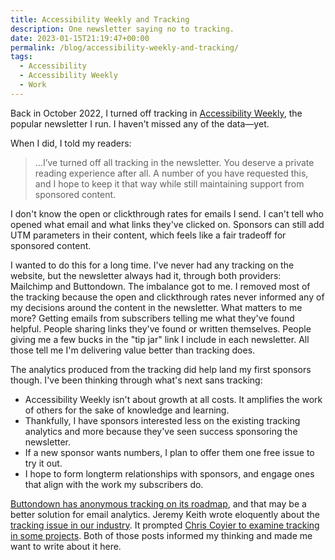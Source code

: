 ```yaml
---
title: Accessibility Weekly and Tracking
description: One newsletter saying no to tracking.
date: 2023-01-15T21:19:47+00:00
permalink: /blog/accessibility-weekly-and-tracking/
tags:
  - Accessibility
  - Accessibility Weekly
  - Work
---
```


Back in October 2022, I turned off tracking in [Accessibility Weekly](https://a11yweekly.com), the popular newsletter I run. I haven't missed any of the data—yet.

When I did, I told my readers:

> ...I’ve turned off all tracking in the newsletter. You deserve a private reading experience after all. A number of you have requested this, and I hope to keep it that way while still maintaining support from sponsored content.

I don't know the open or clickthrough rates for emails I send. I can't tell who opened what email and what links they've clicked on. Sponsors can still add UTM parameters in their content, which feels like a fair tradeoff for sponsored content.

I wanted to do this for a long time. I've never had any tracking on the website, but the newsletter always had it, through both providers: Mailchimp and Buttondown. The imbalance got to me. I removed most of the tracking because the open and clickthrough rates never informed any of my decisions around the content in the newsletter. What matters to me more? Getting emails from subscribers telling me what they've found helpful. People sharing links they've found or written themselves. People giving me a few bucks in the "tip jar" link I include in each newsletter. All those tell me I'm delivering value better than tracking does.

The analytics produced from the tracking did help land my first sponsors though. I've been thinking through what's next sans tracking:

- Accessibility Weekly isn't about growth at all costs. It amplifies the work of others for the sake of knowledge and learning.
- Thankfully, I have sponsors interested less on the existing tracking analytics and more because they've seen success sponsoring the newsletter.
- If a new sponsor wants numbers, I plan to offer them one free issue to try it out.
- I hope to form longterm relationships with sponsors, and engage ones that align with the work my subscribers do.

[Buttondown has anonymous tracking on its roadmap](https://github.com/buttondown-email/roadmap/issues/831), and that may be a better solution for email analytics. Jeremy Keith wrote eloquently about the [tracking issue in our industry](https://adactio.com/journal/18625). It prompted [Chris Coyier to examine tracking in some projects](https://css-tricks.com/on-user-tracking-and-industry-standards-on-privacy/). Both of those posts informed my thinking and made me want to write about it here.
